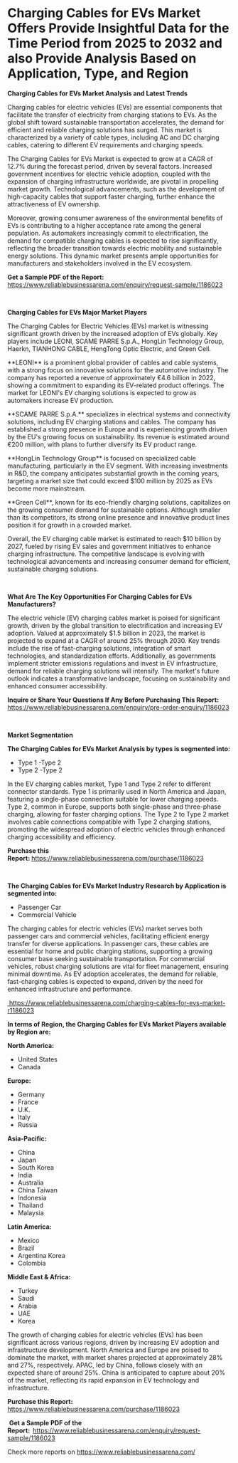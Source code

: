 <p><h1>Charging Cables for EVs Market Offers Provide Insightful Data for the Time Period from 2025 to 2032 and also Provide Analysis Based on Application, Type, and Region</h1></p><p><strong>Charging Cables for EVs Market Analysis and Latest Trends</strong></p>
<p><p>Charging cables for electric vehicles (EVs) are essential components that facilitate the transfer of electricity from charging stations to EVs. As the global shift toward sustainable transportation accelerates, the demand for efficient and reliable charging solutions has surged. This market is characterized by a variety of cable types, including AC and DC charging cables, catering to different EV requirements and charging speeds.</p><p>The Charging Cables for EVs Market is expected to grow at a CAGR of 12.7% during the forecast period, driven by several factors. Increased government incentives for electric vehicle adoption, coupled with the expansion of charging infrastructure worldwide, are pivotal in propelling market growth. Technological advancements, such as the development of high-capacity cables that support faster charging, further enhance the attractiveness of EV ownership.</p><p>Moreover, growing consumer awareness of the environmental benefits of EVs is contributing to a higher acceptance rate among the general population. As automakers increasingly commit to electrification, the demand for compatible charging cables is expected to rise significantly, reflecting the broader transition towards electric mobility and sustainable energy solutions. This dynamic market presents ample opportunities for manufacturers and stakeholders involved in the EV ecosystem.</p></p>
<p><strong>Get a Sample PDF of the Report:&nbsp;</strong> <a href="https://www.reliablebusinessarena.com/enquiry/request-sample/1186023?utm_campaign=2016&utm_medium=2&utm_source=Github&utm_content=ia&utm_term=11012025&utm_id=charging-cables-for-evs">https://www.reliablebusinessarena.com/enquiry/request-sample/1186023</a></p>
<p>&nbsp;</p>
<p><strong>Charging Cables for EVs Major Market Players</strong></p>
<p><p>The Charging Cables for Electric Vehicles (EVs) market is witnessing significant growth driven by the increased adoption of EVs globally. Key players include LEONI, SCAME PARRE S.p.A., HongLin Technology Group, Haerkn, TIANHONG CABLE, HengTong Optic Electric, and Green Cell.</p><p>**LEONI** is a prominent global provider of cables and cable systems, with a strong focus on innovative solutions for the automotive industry. The company has reported a revenue of approximately €4.6 billion in 2022, showing a commitment to expanding its EV-related product offerings. The market for LEONI's EV charging solutions is expected to grow as automakers increase EV production.</p><p>**SCAME PARRE S.p.A.** specializes in electrical systems and connectivity solutions, including EV charging stations and cables. The company has established a strong presence in Europe and is experiencing growth driven by the EU's growing focus on sustainability. Its revenue is estimated around €200 million, with plans to further diversify its EV product range.</p><p>**HongLin Technology Group** is focused on specialized cable manufacturing, particularly in the EV segment. With increasing investments in R&D, the company anticipates substantial growth in the coming years, targeting a market size that could exceed $100 million by 2025 as EVs become more mainstream.</p><p>**Green Cell**, known for its eco-friendly charging solutions, capitalizes on the growing consumer demand for sustainable options. Although smaller than its competitors, its strong online presence and innovative product lines position it for growth in a crowded market.</p><p>Overall, the EV charging cable market is estimated to reach $10 billion by 2027, fueled by rising EV sales and government initiatives to enhance charging infrastructure. The competitive landscape is evolving with technological advancements and increasing consumer demand for efficient, sustainable charging solutions.</p></p>
<p>&nbsp;</p>
<p><strong>What Are The Key Opportunities For Charging Cables for EVs Manufacturers?</strong></p>
<p><p>The electric vehicle (EV) charging cables market is poised for significant growth, driven by the global transition to electrification and increasing EV adoption. Valued at approximately $1.5 billion in 2023, the market is projected to expand at a CAGR of around 25% through 2030. Key trends include the rise of fast-charging solutions, integration of smart technologies, and standardization efforts. Additionally, as governments implement stricter emissions regulations and invest in EV infrastructure, demand for reliable charging solutions will intensify. The market's future outlook indicates a transformative landscape, focusing on sustainability and enhanced consumer accessibility.</p></p>
<p><strong>Inquire or Share Your Questions If Any Before Purchasing This Report:</strong> <a href="https://www.reliablebusinessarena.com/enquiry/pre-order-enquiry/1186023?utm_campaign=2016&utm_medium=2&utm_source=Github&utm_content=ia&utm_term=11012025&utm_id=charging-cables-for-evs">https://www.reliablebusinessarena.com/enquiry/pre-order-enquiry/1186023</a></p>
<p>&nbsp;</p>
<p><strong>Market Segmentation</strong></p>
<p><strong>The Charging Cables for EVs Market Analysis by types is segmented into:</strong></p>
<p><ul><li>Type 1 -Type 2</li><li>Type 2 -Type 2</li></ul></p>
<p><p>In the EV charging cables market, Type 1 and Type 2 refer to different connector standards. Type 1 is primarily used in North America and Japan, featuring a single-phase connection suitable for lower charging speeds. Type 2, common in Europe, supports both single-phase and three-phase charging, allowing for faster charging options. The Type 2 to Type 2 market involves cable connections compatible with Type 2 charging stations, promoting the widespread adoption of electric vehicles through enhanced charging accessibility and efficiency.</p></p>
<p><strong>Purchase this Report:&nbsp;</strong><a href="https://www.reliablebusinessarena.com/purchase/1186023?utm_campaign=2016&utm_medium=2&utm_source=Github&utm_content=ia&utm_term=11012025&utm_id=charging-cables-for-evs">https://www.reliablebusinessarena.com/purchase/1186023</a></p>
<p>&nbsp;</p>
<p><strong>The Charging Cables for EVs Market Industry Research by Application is segmented into:</strong></p>
<p><ul><li>Passenger Car</li><li>Commercial Vehicle</li></ul></p>
<p><p>The charging cables for electric vehicles (EVs) market serves both passenger cars and commercial vehicles, facilitating efficient energy transfer for diverse applications. In passenger cars, these cables are essential for home and public charging stations, supporting a growing consumer base seeking sustainable transportation. For commercial vehicles, robust charging solutions are vital for fleet management, ensuring minimal downtime. As EV adoption accelerates, the demand for reliable, fast-charging cables is expected to expand, driven by the need for enhanced infrastructure and performance.</p></p>
<p><a href="https://www.reliablebusinessarena.com/charging-cables-for-evs-market-r1186023?utm_campaign=2016&utm_medium=2&utm_source=Github&utm_content=ia&utm_term=11012025&utm_id=charging-cables-for-evs">&nbsp;https://www.reliablebusinessarena.com/charging-cables-for-evs-market-r1186023</a></p>
<p><strong>In terms of Region, the Charging Cables for EVs Market Players available by Region are:</strong></p>
<p>
    <p> <strong> North America: </strong>
        <ul>
            <li>United States</li>
            <li>Canada</li>
        </ul>
        </p> 
    <p> <strong> Europe: </strong>
        <ul>
            <li>Germany</li>
            <li>France</li>
            <li>U.K.</li>
            <li>Italy</li>
            <li>Russia</li>
        </ul>
        </p> 
    <p> <strong> Asia-Pacific: </strong>
        <ul>
            <li>China</li>
            <li>Japan</li>
            <li>South Korea</li>
            <li>India</li>
            <li>Australia</li>
            <li>China Taiwan</li>
            <li>Indonesia</li>
            <li>Thailand</li>
            <li>Malaysia</li>
        </ul>
        </p> 
    <p> <strong> Latin America: </strong>
        <ul>
            <li>Mexico</li>
            <li>Brazil</li>
            <li>Argentina Korea</li>
            <li>Colombia</li>
        </ul>
        </p> 
    <p> <strong> Middle East & Africa: </strong>
        <ul>
            <li>Turkey</li>
            <li>Saudi</li>
            <li>Arabia</li>
            <li>UAE</li>
            <li>Korea</li>
        </ul>
    </p>
    </p>
<p><p>The growth of charging cables for electric vehicles (EVs) has been significant across various regions, driven by increasing EV adoption and infrastructure development. North America and Europe are poised to dominate the market, with market shares projected at approximately 28% and 27%, respectively. APAC, led by China, follows closely with an expected share of around 25%. China is anticipated to capture about 20% of the market, reflecting its rapid expansion in EV technology and infrastructure.</p></p>
<p><strong>Purchase this Report: </strong><a href="https://www.reliablebusinessarena.com/purchase/1186023?utm_campaign=2016&utm_medium=2&utm_source=Github&utm_content=ia&utm_term=11012025&utm_id=charging-cables-for-evs">https://www.reliablebusinessarena.com/purchase/1186023</a></p>
<p>&nbsp;<strong>Get a Sample PDF of the Report:&nbsp;&nbsp;</strong><a href="https://www.reliablebusinessarena.com/enquiry/request-sample/1186023?utm_campaign=2016&utm_medium=2&utm_source=Github&utm_content=ia&utm_term=11012025&utm_id=charging-cables-for-evs">https://www.reliablebusinessarena.com/enquiry/request-sample/1186023</a></p>
<p><strong></strong></p>
<p>Check more reports on <a href="https://www.reliablebusinessarena.com/?utm_campaign=2016&utm_medium=2&utm_source=Github&utm_content=ia&utm_term=11012025&utm_id=charging-cables-for-evs">https://www.reliablebusinessarena.com/</a></p>